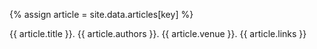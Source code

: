 {% assign article = site.data.articles[key] %} 

{{ article.title }}. {{ article.authors }}. {{ article.venue }}. {{ article.links }}
